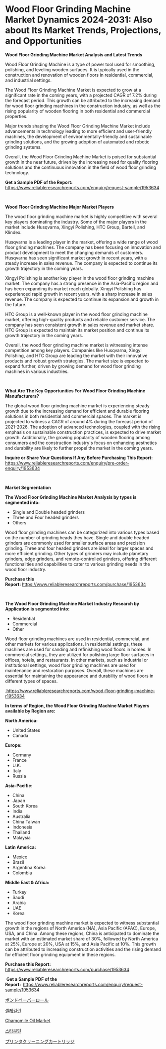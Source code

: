 <p><h1>Wood Floor Grinding Machine Market Dynamics 2024-2031: Also about Its Market Trends, Projections, and Opportunities</h1></p><p><strong>Wood Floor Grinding Machine Market Analysis and Latest Trends</strong></p>
<p><p>Wood Floor Grinding Machine is a type of power tool used for smoothing, polishing, and leveling wooden surfaces. It is typically used in the construction and renovation of wooden floors in residential, commercial, and industrial settings.</p><p>The Wood Floor Grinding Machine Market is expected to grow at a significant rate in the coming years, with a projected CAGR of 7.2% during the forecast period. This growth can be attributed to the increasing demand for wood floor grinding machines in the construction industry, as well as the rising popularity of wooden flooring in both residential and commercial properties.</p><p>Major trends shaping the Wood Floor Grinding Machine Market include advancements in technology leading to more efficient and user-friendly machines, the development of environmentally-friendly and sustainable grinding solutions, and the growing adoption of automated and robotic grinding systems.</p><p>Overall, the Wood Floor Grinding Machine Market is poised for substantial growth in the near future, driven by the increasing need for quality flooring solutions and the continuous innovation in the field of wood floor grinding technology.</p></p>
<p><strong>Get a Sample PDF of the Report:&nbsp;</strong> <a href="https://www.reliableresearchreports.com/enquiry/request-sample/1953634">https://www.reliableresearchreports.com/enquiry/request-sample/1953634</a></p>
<p>&nbsp;</p>
<p><strong>Wood Floor Grinding Machine Major Market Players</strong></p>
<p><p>The wood floor grinding machine market is highly competitive with several key players dominating the industry. Some of the major players in the market include Husqvarna, Xingyi Polishing, HTC Group, Bartell, and Klindex. </p><p>Husqvarna is a leading player in the market, offering a wide range of wood floor grinding machines. The company has been focusing on innovation and product development to meet the changing demands of customers. Husqvarna has seen significant market growth in recent years, with a steady increase in sales revenue. The company is expected to continue its growth trajectory in the coming years.</p><p>Xingyi Polishing is another key player in the wood floor grinding machine market. The company has a strong presence in the Asia-Pacific region and has been expanding its market reach globally. Xingyi Polishing has experienced rapid growth in recent years, with a sharp increase in sales revenue. The company is expected to continue its expansion and growth in the future.</p><p>HTC Group is a well-known player in the wood floor grinding machine market, offering high-quality products and reliable customer service. The company has seen consistent growth in sales revenue and market share. HTC Group is expected to maintain its market position and continue its growth trajectory in the coming years.</p><p>Overall, the wood floor grinding machine market is witnessing intense competition among key players. Companies like Husqvarna, Xingyi Polishing, and HTC Group are leading the market with their innovative products and robust growth strategies. The market size is expected to expand further, driven by growing demand for wood floor grinding machines in various industries.</p></p>
<p>&nbsp;</p>
<p><strong>What Are The Key Opportunities For Wood Floor Grinding Machine Manufacturers?</strong></p>
<p><p>The global wood floor grinding machine market is experiencing steady growth due to the increasing demand for efficient and durable flooring solutions in both residential and commercial spaces. The market is projected to witness a CAGR of around 4% during the forecast period of 2021-2026. The adoption of advanced technologies, coupled with the rising emphasis on sustainable construction practices, is expected to drive market growth. Additionally, the growing popularity of wooden flooring among consumers and the construction industry's focus on enhancing aesthetics and durability are likely to further propel the market in the coming years.</p></p>
<p><strong>Inquire or Share Your Questions If Any Before Purchasing This Report:</strong> <a href="https://www.reliableresearchreports.com/enquiry/pre-order-enquiry/1953634">https://www.reliableresearchreports.com/enquiry/pre-order-enquiry/1953634</a></p>
<p>&nbsp;</p>
<p><strong>Market Segmentation</strong></p>
<p><strong>The Wood Floor Grinding Machine Market Analysis by types is segmented into:</strong></p>
<p><ul><li>Single and Double headed grinders</li><li>Three and Four headed grinders</li><li>Others</li></ul></p>
<p><p>Wood floor grinding machines can be categorized into various types based on the number of grinding heads they have. Single and double headed grinders are commonly used for smaller surface areas and precision grinding. Three and four headed grinders are ideal for larger spaces and more efficient grinding. Other types of grinders may include planetary grinders, edge grinders, and remote-controlled grinders, offering different functionalities and capabilities to cater to various grinding needs in the wood floor industry.</p></p>
<p><strong>Purchase this Report:&nbsp;</strong><a href="https://www.reliableresearchreports.com/purchase/1953634">https://www.reliableresearchreports.com/purchase/1953634</a></p>
<p>&nbsp;</p>
<p><strong>The Wood Floor Grinding Machine Market Industry Research by Application is segmented into:</strong></p>
<p><ul><li>Residential</li><li>Commercial</li><li>Other</li></ul></p>
<p><p>Wood floor grinding machines are used in residential, commercial, and other markets for various applications. In residential settings, these machines are used for sanding and refinishing wood floors in homes. In commercial settings, they are utilized for polishing large floor surfaces in offices, hotels, and restaurants. In other markets, such as industrial or institutional settings, wood floor grinding machines are used for maintenance and restoration purposes. Overall, these machines are essential for maintaining the appearance and durability of wood floors in different types of spaces.</p></p>
<p><a href="https://www.reliableresearchreports.com/wood-floor-grinding-machine-r1953634">&nbsp;https://www.reliableresearchreports.com/wood-floor-grinding-machine-r1953634</a></p>
<p><strong>In terms of Region, the Wood Floor Grinding Machine Market Players available by Region are:</strong></p>
<p>
    <p> <strong> North America: </strong>
        <ul>
            <li>United States</li>
            <li>Canada</li>
        </ul>
        </p> 
    <p> <strong> Europe: </strong>
        <ul>
            <li>Germany</li>
            <li>France</li>
            <li>U.K.</li>
            <li>Italy</li>
            <li>Russia</li>
        </ul>
        </p> 
    <p> <strong> Asia-Pacific: </strong>
        <ul>
            <li>China</li>
            <li>Japan</li>
            <li>South Korea</li>
            <li>India</li>
            <li>Australia</li>
            <li>China Taiwan</li>
            <li>Indonesia</li>
            <li>Thailand</li>
            <li>Malaysia</li>
        </ul>
        </p> 
    <p> <strong> Latin America: </strong>
        <ul>
            <li>Mexico</li>
            <li>Brazil</li>
            <li>Argentina Korea</li>
            <li>Colombia</li>
        </ul>
        </p> 
    <p> <strong> Middle East & Africa: </strong>
        <ul>
            <li>Turkey</li>
            <li>Saudi</li>
            <li>Arabia</li>
            <li>UAE</li>
            <li>Korea</li>
        </ul>
    </p>
    </p>
<p><p>The wood floor grinding machine market is expected to witness substantial growth in the regions of North America (NA), Asia Pacific (APAC), Europe, USA, and China. Among these regions, China is anticipated to dominate the market with an estimated market share of 30%, followed by North America at 25%, Europe at 20%, USA at 15%, and Asia Pacific at 10%. This growth can be attributed to increasing construction activities and the rising demand for efficient floor grinding equipment in these regions.</p></p>
<p><strong>Purchase this Report: </strong><a href="https://www.reliableresearchreports.com/purchase/1953634">https://www.reliableresearchreports.com/purchase/1953634</a></p>
<p>&nbsp;<strong>Get a Sample PDF of the Report:&nbsp;&nbsp;</strong><a href="https://www.reliableresearchreports.com/enquiry/request-sample/1953634">https://www.reliableresearchreports.com/enquiry/request-sample/1953634</a></p>
<p><strong></strong></p>
<p><p><a href="https://github.com/ihabdkwlxs948/Market-Research-Report-List-1/blob/main/116208121911.md">ボンドペーパーロール</a></p><p><a href="https://github.com/hxzi07639916/Market-Research-Report-List-1/blob/main/664457020135.md">셀레길린</a></p><p><a href="https://issuu.com/reportprime-2/docs/chamomile-oil-market-size-2030.pptx">Chamomile Oil Market</a></p><p><a href="https://github.com/Hubertstyenger6685/Market-Research-Report-List-1/blob/main/922052520136.md">스타부딘</a></p><p><a href="https://github.com/dadanedu33/Market-Research-Report-List-1/blob/main/259924921912.md">プリンタクリーニングカートリッジ</a></p></p>